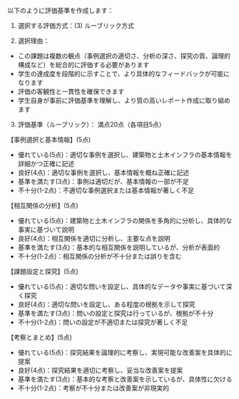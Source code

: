 以下のように評価基準を作成します：

1. 選択する評価方式：(3) ルーブリック方式

2. 選択理由：
- この課題は複数の観点（事例選択の適切さ、分析の深さ、探究の質、論理的構成など）を総合的に評価する必要があります
- 学生の達成度を段階的に示すことで、より具体的なフィードバックが可能になります
- 評価の客観性と一貫性を確保できます
- 学生自身が事前に評価基準を理解し、より質の高いレポート作成に取り組めます

3. 評価基準（ルーブリック）：
満点20点（各項目5点）

【事例選択と基本情報】(5点)
- 優れている(5点)：適切な事例を選択し、建築物と土木インフラの基本情報を詳細かつ正確に記述
- 良好(4点)：適切な事例を選択し、基本情報を概ね正確に記述
- 基準を満たす(3点)：事例は適切だが、基本情報の一部が不足
- 不十分(1-2点)：不適切な事例選択または基本情報が著しく不足

【相互関係の分析】(5点)
- 優れている(5点)：建築物と土木インフラの関係を多角的に分析し、具体的な事実に基づいて説明
- 良好(4点)：相互関係を適切に分析し、主要な点を説明
- 基準を満たす(3点)：基本的な相互関係を説明しているが、分析が表面的
- 不十分(1-2点)：相互関係の分析が不十分または誤りを含む

【課題設定と探究】(5点)
- 優れている(5点)：適切な問いを設定し、具体的なデータや事実に基づいて深く探究
- 良好(4点)：適切な問いを設定し、ある程度の根拠を示して探究
- 基準を満たす(3点)：問いの設定と探究は行っているが、根拠が不十分
- 不十分(1-2点)：問いの設定が不適切または探究が著しく不足

【考察とまとめ】(5点)
- 優れている(5点)：探究結果を論理的に考察し、実現可能な改善案を具体的に提案
- 良好(4点)：探究結果を適切に考察し、妥当な改善案を提案
- 基準を満たす(3点)：基本的な考察と改善案を示しているが、具体性に欠ける
- 不十分(1-2点)：考察が不十分または改善案が非現実的